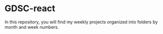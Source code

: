 #   GDSC-react

In this repository, you will find my weekly projects organized into folders by month and week numbers.
